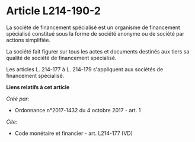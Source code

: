 # Article L214-190-2

La société de financement spécialisé est un organisme de financement spécialisé constitué sous la forme de société anonyme ou
de société par actions simplifiée.

La société fait figurer sur tous les actes et documents destinés aux tiers sa qualité de société de financement spécialisé.

Les articles L. 214-177 à L. 214-179 s'appliquent aux sociétés de financement spécialisé.

**Liens relatifs à cet article**

_Créé par_:

  - Ordonnance n°2017-1432 du 4 octobre 2017 - art. 1

_Cite_:

  - Code monétaire et financier - art. L214-177 (VD)
